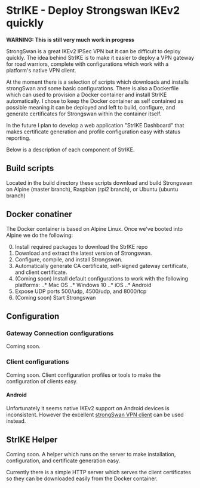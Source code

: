 # StrIKE - Deploy Strongswan IKEv2 quickly

**WARNING: This is still very much work in progress**

StrongSwan is a great IKEv2 IPSec VPN but it can be difficult to deploy quickly. The idea behind StrIKE is to make it easier to deploy a VPN gateway for road warriors, complete with configurations which work with a platform's native VPN client.

At the moment there is a selection of scripts which downloads and installs strongSwan and some basic configurations. There is also a Dockerfile which can used to provision a Docker container and install StrIKE automatically. I chose to keep the Docker container as self contained as possible meaning it can be deployed and left to build, configure, and generate certificates for Strongswan within the container itself.

In the future I plan to develop a web application "StrIKE Dashboard" that makes certificate generation and profile configuration easy with status reporting.

Below is a description of each component of StrIKE.

## Build scripts

Located in the build directory these scripts download and build Strongswan on Alpine (master branch), Raspbian (rpi2 branch), or Ubuntu (ubuntu branch)

## Docker conatiner

The Docker container is based on Alpine Linux. Once we've booted into Alpine we do the following:

0. Install required packages to download the StrIKE repo
0. Download and extract the latest version of Strongswan.
0. Configure, compile, and install Strongswan.
0. Automatically generate CA certificate, self-signed gateway certificate, and client certificate.
0. (Coming soon) Install default configurations to work with the following platforms:
..* Mac OS
..* Windows 10
..* iOS
..* Android
0. Expose UDP ports 500/udp, 4500/udp, and 8000/tcp
0. (Coming soon) Start Strongswan

## Configuration

### Gateway Connection configurations

Coming soon.

### Client configurations

Coming soon. Client configuration profiles or tools to make the configuration of clients easy.

#### Android

Unfortunately it seems native IKEv2 support on Android devices is inconsistent. However the excellent [strongSwan VPN client](https://play.google.com/store/apps/details?id=org.strongswan.android) can be used instead.

## StrIKE Helper

Coming soon. A helper which runs on the server to make installation, configuration, and certificate generation easy.

Currently there is a simple HTTP server which serves the client certificates so they can be downloaded easily from the Docker container.
